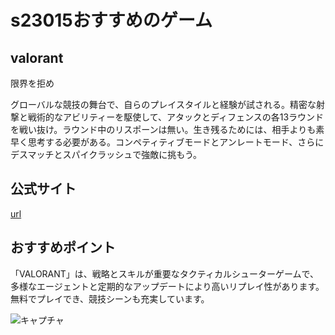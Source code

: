 # s23015おすすめのゲーム

## valorant 
限界を拒め

グローバルな競技の舞台で、自らのプレイスタイルと経験が試される。精密な射撃と戦術的なアビリティーを駆使して、アタックとディフェンスの各13ラウンドを戦い抜け。ラウンド中のリスポーンは無い。生き残るためには、相手よりも素早く思考する必要がある。コンペティティブモードとアンレートモード、さらにデスマッチとスパイクラッシュで強敵に挑もう。

## 公式サイト

[url](https://playvalorant.com/ja-jp/)

## おすすめポイント
「VALORANT」は、戦略とスキルが重要なタクティカルシューターゲームで、多様なエージェントと定期的なアップデートにより高いリプレイ性があります。無料でプレイでき、競技シーンも充実しています。

![キャプチャ](/image/valorant.webp)

